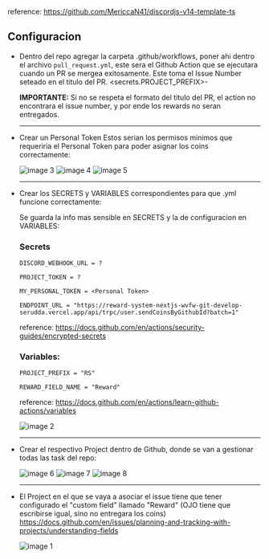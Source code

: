reference: https://github.com/MericcaN41/discordjs-v14-template-ts

## Configuracion

- Dentro del repo agregar la carpeta .github/workflows, poner ahi dentro el archivo `pull_request.yml`, este sera el Github Action que se ejecutara cuando un PR se mergea exitosamente. Este toma el Issue Number seteado en el titulo del PR.
  <secrets.PROJECT_PREFIX>-<issueNumber>

  **IMPORTANTE:** Si no se respeta el formato del titulo del PR, el action no encontrara el issue number, y por ende los rewards no seran entregados.

  ***

- Crear un Personal Token
  Estos serian los permisos minimos que requeriria el Personal Token para poder asignar los coins correctamente:
  
  ![image 3](https://user-images.githubusercontent.com/10075532/226198581-7e2c34e5-42f7-4882-bdbf-7512ff2408a7.png)
  ![image 4](https://user-images.githubusercontent.com/10075532/226198582-249c7718-5cdf-4782-b9b3-c0bbdc0bc5d3.png)
  ![image 5](https://user-images.githubusercontent.com/10075532/226198584-e39c9021-83b7-4230-b019-bbc4f5989691.png)

  ***

- Crear los SECRETS y VARIABLES correspondientes para que .yml funcione correctamente:

  Se guarda la info mas sensible en SECRETS y la de configuracion en VARIABLES:

  ### Secrets

  `DISCORD_WEBHOOK_URL = ?`

  `PROJECT_TOKEN = ?`

  `MY_PERSONAL_TOKEN = <Personal Token>`

  `ENDPOINT_URL = "https://reward-system-nextjs-wvfw-git-develop-serudda.vercel.app/api/trpc/user.sendCoinsByGithubId?batch=1"`

  reference: https://docs.github.com/en/actions/security-guides/encrypted-secrets

  ### Variables:

  `PROJECT_PREFIX = "RS"`

  `REWARD_FIELD_NAME = "Reward"`

  reference: https://docs.github.com/en/actions/learn-github-actions/variables

  ![image 2](https://user-images.githubusercontent.com/10075532/226198577-0d33ae5b-95a7-4569-8b6d-6aaffdd651c9.png)

  ***

- Crear el respectivo Project dentro de Github, donde se van a gestionar todas las task del repo:

  ![image 6](https://user-images.githubusercontent.com/10075532/226198585-f81808a3-ea07-4314-b59b-7c9d798fe99f.png)
  ![image 7](https://user-images.githubusercontent.com/10075532/226198587-56ccf76a-7e20-4772-80af-89deb6c17fdb.png)
  ![image 8](https://user-images.githubusercontent.com/10075532/226198588-6b891a72-54c4-4d64-9a95-7e51900da62b.png)

  ***

- El Project en el que se vaya a asociar el issue tiene que tener configurado el "custom field" llamado "Reward" (OJO tiene que escribirse igual, sino no entregara los coins)
  https://docs.github.com/en/issues/planning-and-tracking-with-projects/understanding-fields

  ![image 1](https://user-images.githubusercontent.com/10075532/226198576-34fdc984-0354-400d-8633-18524c491cd1.png)
